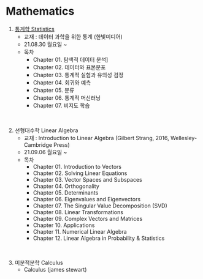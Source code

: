 # Mathematics

1. [통계학 Statistics](./Practical-Statistics-for-Data-Scientists)
    - 교재 : 데이터 과학을 위한 통계 (한빛미디어)
    - 21.08.30 월요일 ~ 
    - 목차
        - Chapter 01. 탐색적 데이터 분석]
        - Chapter 02. 데이터와 표본분포
        - Chapter 03. 통계적 실험과 유의성 검정
        - Chapter 04. 회귀와 예측
        - Chapter 05. 분류
        - Chapter 06. 통계적 머신러닝
        - Chapter 07. 비지도 학습

<br>

2. 선형대수학 Linear Algebra
    - 교재 : Introduction to Linear Algebra (Gilbert Strang, 2016, Wellesley-Cambridge Press)
    - 21.09.06 월요일 ~
    - 목차
        - Chapter 01. Introduction to Vectors
        - Chapter 02. Solving Linear Equations
        - Chapter 03. Vector Spaces and Subspaces
        - Chapter 04. Orthogonality
        - Chapter 05. Determinants
        - Chapter 06. Eigenvalues and Eigenvectors
        - Chapter 07. The Singular Value Decomposition (SVD)
        - Chapter 08. Linear Transformations
        - Chapter 09. Complex Vectors and Matrices
        - Chapter 10. Applications
        - Chapter 11. Numerical Linear Algebra
        - Chapter 12. Linear Algebra in Probability & Statistics

<br>

3. 미분적분학 Calculus
    - Calculus (james stewart)
